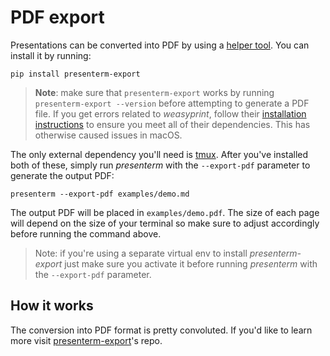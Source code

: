 # PDF export

Presentations can be converted into PDF by using a [helper tool](https://github.com/mfontanini/presenterm-export). You 
can install it by running:

```shell
pip install presenterm-export
```

> **Note**: make sure that `presenterm-export` works by running `presenterm-export --version` before attempting to 
> generate a PDF file. If you get errors related to _weasyprint_, follow their [installation 
> instructions](https://doc.courtbouillon.org/weasyprint/stable/first_steps.html) to ensure you meet all of their 
> dependencies. This has otherwise caused issues in macOS.

The only external dependency you'll need is [tmux](https://github.com/tmux/tmux/). After you've installed both of these, 
simply run _presenterm_ with the `--export-pdf` parameter to generate the output PDF:

```shell
presenterm --export-pdf examples/demo.md
```

The output PDF will be placed in `examples/demo.pdf`. The size of each page will depend on the size of your terminal so 
make sure to adjust accordingly before running the command above.

> Note: if you're using a separate virtual env to install _presenterm-export_ just make sure you activate it before 
> running _presenterm_ with the `--export-pdf` parameter.

## How it works

The conversion into PDF format is pretty convoluted. If you'd like to learn more visit 
[presenterm-export](https://github.com/mfontanini/presenterm-export)'s repo.
